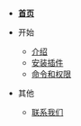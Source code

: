 
- [**首页**](/)

- 开始

    - [介绍](start/introduce.md)
    - [安装插件](start/install_plugin.md)
    - [命令和权限](start/command.md)

- 其他
  
    - [联系我们](other/contact.md)